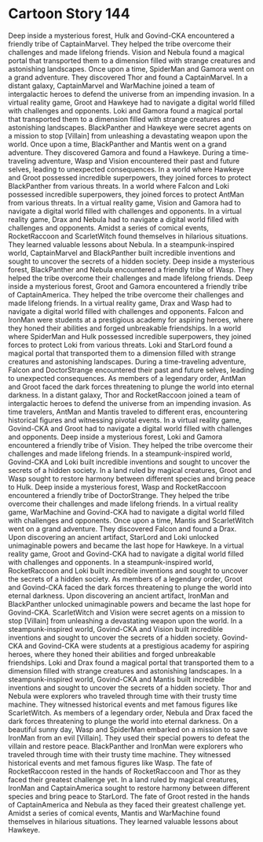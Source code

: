 # Cartoon Story 144

Deep inside a mysterious forest, Hulk and Govind-CKA encountered a friendly tribe of CaptainMarvel. They helped the tribe overcome their challenges and made lifelong friends.
Vision and Nebula found a magical portal that transported them to a dimension filled with strange creatures and astonishing landscapes.
Once upon a time, SpiderMan and Gamora went on a grand adventure. They discovered Thor and found a CaptainMarvel.
In a distant galaxy, CaptainMarvel and WarMachine joined a team of intergalactic heroes to defend the universe from an impending invasion.
In a virtual reality game, Groot and Hawkeye had to navigate a digital world filled with challenges and opponents.
Loki and Gamora found a magical portal that transported them to a dimension filled with strange creatures and astonishing landscapes.
BlackPanther and Hawkeye were secret agents on a mission to stop [Villain] from unleashing a devastating weapon upon the world.
Once upon a time, BlackPanther and Mantis went on a grand adventure. They discovered Gamora and found a Hawkeye.
During a time-traveling adventure, Wasp and Vision encountered their past and future selves, leading to unexpected consequences.
In a world where Hawkeye and Groot possessed incredible superpowers, they joined forces to protect BlackPanther from various threats.
In a world where Falcon and Loki possessed incredible superpowers, they joined forces to protect AntMan from various threats.
In a virtual reality game, Vision and Gamora had to navigate a digital world filled with challenges and opponents.
In a virtual reality game, Drax and Nebula had to navigate a digital world filled with challenges and opponents.
Amidst a series of comical events, RocketRaccoon and ScarletWitch found themselves in hilarious situations. They learned valuable lessons about Nebula.
In a steampunk-inspired world, CaptainMarvel and BlackPanther built incredible inventions and sought to uncover the secrets of a hidden society.
Deep inside a mysterious forest, BlackPanther and Nebula encountered a friendly tribe of Wasp. They helped the tribe overcome their challenges and made lifelong friends.
Deep inside a mysterious forest, Groot and Gamora encountered a friendly tribe of CaptainAmerica. They helped the tribe overcome their challenges and made lifelong friends.
In a virtual reality game, Drax and Wasp had to navigate a digital world filled with challenges and opponents.
Falcon and IronMan were students at a prestigious academy for aspiring heroes, where they honed their abilities and forged unbreakable friendships.
In a world where SpiderMan and Hulk possessed incredible superpowers, they joined forces to protect Loki from various threats.
Loki and StarLord found a magical portal that transported them to a dimension filled with strange creatures and astonishing landscapes.
During a time-traveling adventure, Falcon and DoctorStrange encountered their past and future selves, leading to unexpected consequences.
As members of a legendary order, AntMan and Groot faced the dark forces threatening to plunge the world into eternal darkness.
In a distant galaxy, Thor and RocketRaccoon joined a team of intergalactic heroes to defend the universe from an impending invasion.
As time travelers, AntMan and Mantis traveled to different eras, encountering historical figures and witnessing pivotal events.
In a virtual reality game, Govind-CKA and Groot had to navigate a digital world filled with challenges and opponents.
Deep inside a mysterious forest, Loki and Gamora encountered a friendly tribe of Vision. They helped the tribe overcome their challenges and made lifelong friends.
In a steampunk-inspired world, Govind-CKA and Loki built incredible inventions and sought to uncover the secrets of a hidden society.
In a land ruled by magical creatures, Groot and Wasp sought to restore harmony between different species and bring peace to Hulk.
Deep inside a mysterious forest, Wasp and RocketRaccoon encountered a friendly tribe of DoctorStrange. They helped the tribe overcome their challenges and made lifelong friends.
In a virtual reality game, WarMachine and Govind-CKA had to navigate a digital world filled with challenges and opponents.
Once upon a time, Mantis and ScarletWitch went on a grand adventure. They discovered Falcon and found a Drax.
Upon discovering an ancient artifact, StarLord and Loki unlocked unimaginable powers and became the last hope for Hawkeye.
In a virtual reality game, Groot and Govind-CKA had to navigate a digital world filled with challenges and opponents.
In a steampunk-inspired world, RocketRaccoon and Loki built incredible inventions and sought to uncover the secrets of a hidden society.
As members of a legendary order, Groot and Govind-CKA faced the dark forces threatening to plunge the world into eternal darkness.
Upon discovering an ancient artifact, IronMan and BlackPanther unlocked unimaginable powers and became the last hope for Govind-CKA.
ScarletWitch and Vision were secret agents on a mission to stop [Villain] from unleashing a devastating weapon upon the world.
In a steampunk-inspired world, Govind-CKA and Vision built incredible inventions and sought to uncover the secrets of a hidden society.
Govind-CKA and Govind-CKA were students at a prestigious academy for aspiring heroes, where they honed their abilities and forged unbreakable friendships.
Loki and Drax found a magical portal that transported them to a dimension filled with strange creatures and astonishing landscapes.
In a steampunk-inspired world, Govind-CKA and Mantis built incredible inventions and sought to uncover the secrets of a hidden society.
Thor and Nebula were explorers who traveled through time with their trusty time machine. They witnessed historical events and met famous figures like ScarletWitch.
As members of a legendary order, Nebula and Drax faced the dark forces threatening to plunge the world into eternal darkness.
On a beautiful sunny day, Wasp and SpiderMan embarked on a mission to save IronMan from an evil [Villain]. They used their special powers to defeat the villain and restore peace.
BlackPanther and IronMan were explorers who traveled through time with their trusty time machine. They witnessed historical events and met famous figures like Wasp.
The fate of RocketRaccoon rested in the hands of RocketRaccoon and Thor as they faced their greatest challenge yet.
In a land ruled by magical creatures, IronMan and CaptainAmerica sought to restore harmony between different species and bring peace to StarLord.
The fate of Groot rested in the hands of CaptainAmerica and Nebula as they faced their greatest challenge yet.
Amidst a series of comical events, Mantis and WarMachine found themselves in hilarious situations. They learned valuable lessons about Hawkeye.